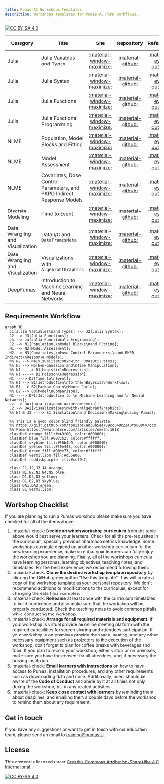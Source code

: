 ```yaml
---
title: Pumas-AI Workshops Templates
description: Workshops templates for Pumas-AI PKPD workflows.
---
```


[![CC BY-SA 4.0](https://img.shields.io/badge/License-CC%20BY--SA%204.0-lightgrey.svg)](http://creativecommons.org/licenses/by-sa/4.0/)

| Category                         | Title                                                                  |                   Site                    |            Repository            |               Reference               |           Instructor Notes            |
| -------------------------------- | ---------------------------------------------------------------------- | :---------------------------------------: | :------------------------------: | :-----------------------------------: | :-----------------------------------: |
| Julia                            | Julia Variables and Types                                              | [:material-window-maximize:](https://pumasai-labs.github.io/Julia-Workshop/) | [:material-github:](https://github.com/PumasAI-Labs/Julia-Workshop) | [:material-eye-outline:](https://pumasai-labs.github.io/Julia-Workshop/reference/) | [:material-plus-circle:](https://pumasai-labs.github.io/Julia-Workshop/instructors/) |
| Julia                            | Julia Syntax                                                           | [:material-window-maximize:](https://pumasai-labs.github.io/Julia-Workshop/) | [:material-github:](https://github.com/PumasAI-Labs/Julia-Workshop) | [:material-eye-outline:](https://pumasai-labs.github.io/Julia-Workshop/reference/) | [:material-plus-circle:](https://pumasai-labs.github.io/Julia-Workshop/instructors/) |
| Julia                            | Julia Functions                                                        | [:material-window-maximize:](https://pumasai-labs.github.io/Julia-Workshop/) | [:material-github:](https://github.com/PumasAI-Labs/Julia-Workshop) | [:material-eye-outline:](https://pumasai-labs.github.io/Julia-Workshop/reference/) | [:material-plus-circle:](https://pumasai-labs.github.io/Julia-Workshop/instructors/) |
| Julia                            | Julia Functional Programming                                           | [:material-window-maximize:](https://pumasai-labs.github.io/Julia-Workshop/) | [:material-github:](https://github.com/PumasAI-Labs/Julia-Workshop) | [:material-eye-outline:](https://pumasai-labs.github.io/Julia-Workshop/reference/) | [:material-plus-circle:](https://pumasai-labs.github.io/Julia-Workshop/instructors/) |
| NLME                             | Population, Model Blocks and Fitting                                   | [:material-window-maximize:](https://pumasai-labs.github.io/NLME-Model/) | [:material-github:](https://github.com/PumasAI-Labs/NLME-Model) | [:material-eye-outline:](https://pumasai-labs.github.io/NLME-Model/reference/) | [:material-plus-circle:](https://pumasai-labs.github.io/NLME-Model/instructors/) |
| NLME                             | Model Assessment                                                       | [:material-window-maximize:](https://pumasai-labs.github.io/NLME-Assessment/) | [:material-github:](https://github.com/PumasAI-Labs/NLME-Assessment) | [:material-eye-outline:](https://pumasai-labs.github.io/NLME-Assessment/reference/) | [:material-plus-circle:](https://pumasai-labs.github.io/NLME-Assessment/instructors/) |
| NLME                             | Covariates, Dose Control Parameters, and PKPD Indirect Response Models | [:material-window-maximize:](https://pumasai-labs.github.io/NLME-Intermediate/) | [:material-github:](https://github.com/PumasAI-Labs/NLME-Intermediate) | [:material-eye-outline:](https://pumasai-labs.github.io/NLME-Intermediate/reference/) | [:material-plus-circle:](https://pumasai-labs.github.io/NLME-Intermediate/instructors/) |
| Discrete Modeling                | Time to Event                                                          | [:material-window-maximize:](https://pumasai-labs.github.io/Time-to-Event/) | [:material-github:](https://github.com/PumasAI-Labs/Time-to-Event) | [:material-eye-outline:](https://pumasai-labs.github.io/Time-to-Event/reference/) | [:material-plus-circle:](https://pumasai-labs.github.io/Time-to-Event/instructors/) |
| Data Wrangling and Visualization | Data I/O and `DataFramesMeta`                                          | [:material-window-maximize:](https://pumasai-labs.github.io/Data-Wrangling/) | [:material-github:](https://github.com/PumasAI-Labs/Data-Wrangling) | [:material-eye-outline:](https://pumasai-labs.github.io/Data-Wrangling/reference/) | [:material-plus-circle:](https://pumasai-labs.github.io/Data-Wrangling/instructors/) |
| Data Wrangling and Visualization | Visualizations with `AlgebraOfGraphics`                                | [:material-window-maximize:](https://pumasai-labs.github.io/Data-Visualization/) | [:material-github:](https://github.com/PumasAI-Labs/Data-Visualization) | [:material-eye-outline:](https://pumasai-labs.github.io/Data-Visualization/reference/) | [:material-plus-circle:](https://pumasai-labs.github.io/Data-Visualization/instructors/) |
| DeepPumas                        | Introduction to Machine Learning and Neural Networks                   | [:material-window-maximize:](https://pumasai-labs.github.io/MachineLearning-and-NeuralNetworks/) | [:material-github:](https://github.com/PumasAI-Labs/MachineLearning-and-NeuralNetworks) | [:material-eye-outline:](https://pumasai-labs.github.io/MachineLearning-and-NeuralNetworks/reference/) | [:material-plus-circle:](https://pumasai-labs.github.io/MachineLearning-and-NeuralNetworks/instructors/) |
<!--

NOTE: all workshops of the following workshops used to be placed below "Covariates, Dose Control Parameters and PKPD Indirect Response models"
and above "Data I/O and DataFramesMeta"

| NLME                             | Visualization with `PumasUtilities`                                    | [:material-window-maximize:](PLACEHOLDER) | [:material-github:](PLACEHOLDER) | [:material-eye-outline:](PLACEHOLDER) | [:material-plus-circle:](PLACEHOLDER) |
| NLME                             | Non-Gaussian and Time Manipulation                                     | [:material-window-maximize:](PLACEHOLDER) | [:material-github:](PLACEHOLDER) | [:material-eye-outline:](PLACEHOLDER) | [:material-plus-circle:](PLACEHOLDER) |
| Discrete Modeling                | Logistic Regression                                                    | [:material-window-maximize:](PLACEHOLDER) | [:material-github:](PLACEHOLDER) | [:material-eye-outline:](PLACEHOLDER) | [:material-plus-circle:](PLACEHOLDER) |
| Discrete Modeling                | Poisson Regression                                                     | [:material-window-maximize:](PLACEHOLDER) | [:material-github:](PLACEHOLDER) | [:material-eye-outline:](PLACEHOLDER) | [:material-plus-circle:](PLACEHOLDER) |

NOTE: "Time to Event" used to be placed here

| Bayesian                         | Introduction to the Bayesian Workflow                                  | [:material-window-maximize:](PLACEHOLDER) | [:material-github:](PLACEHOLDER) | [:material-eye-outline:](PLACEHOLDER) | [:material-plus-circle:](PLACEHOLDER) |
| Bayesian                         | Markov Chain Monte Carlo (MCMC)                                        | [:material-window-maximize:](PLACEHOLDER) | [:material-github:](PLACEHOLDER) | [:material-eye-outline:](PLACEHOLDER) | [:material-plus-circle:](PLACEHOLDER) |
| Bayesian                         | Model Comparison                                                       | [:material-window-maximize:](PLACEHOLDER) | [:material-github:](PLACEHOLDER) | [:material-eye-outline:](PLACEHOLDER) | [:material-plus-circle:](PLACEHOLDER) |
| Simulation                       | Simulation and Decision Making using Pumas                              | [:material-window-maximize:](PLACEHOLDER) | [:material-github:](PLACEHOLDER) | [:material-eye-outline:](PLACEHOLDER) | [:material-plus-circle:](PLACEHOLDER) |
-->

## Requirements Workflow

```mermaid
graph TB
  J1[Julia Variables\nand Types] --> J2[Julia Syntax];
  J2 --> J3[Julia Functions];
  J3 --> J4[Julia Functional\nProgramming];
  J2 --> N1[Population,\nModel Blocks\nand Fitting];
  N1 --> N2[Model Assessment];
  N2 --> N3[Covariates,\nDose Control Parameters,\nand PKPD Indirect\nResponse Models];
  %% N2 --> N4[Visualization\nwith PumasUtilities];
  %% N3 --> N5[Non-Gaussian and\nTime Manipulation];
  %% N1 ----> D1[Logistic\nRegression];
  %% N1 ----> D2[Poisson\nRegression];
  N1 ----> D3[Time to\nEvent];
  %% N1 --> B1[Introduction\nto the\nBayesian\nWorkflow];
  %% B1 --> B2[Markov Chain\nMonte Carlo];
  %% B2 --> B3[Model\nComparison];
  N1 ----> DP1[Introduction to \n Machine Learning and \n Neural Networks];
  J2 --> DA1[Data I/O\nand DataFramesMeta];
  J2 --> DA2[Visualizations\nwith\nAlgebraOfGraphics];
  %% N2 & J3 ----> S1[Simulation\nand Decision\nMaking\nusing Pumas];

  %% This is a good color blind friendly palette
  %% https://gist.github.com/tpoisot/ad38a5ed789cc549b2140f9688447ccd
  %% From https://www.nature.com/articles/nmeth.1618
  classDef orange fill:#e69f00, color:#000000;
  classDef blue fill:#0072b2, color:#ffffff;
  classDef skyblue fill:#56b4e9, color:#000000;
  classDef yellow fill:#f0e442, color:#000000;
  classDef green fill:#009e73, color:#ffffff;
  classDef vermillion fill:#d55e00;
  classDef reddishpurple fill:#cc79a7;

  class J1,J2,J3,J4 orange;
  class N1,N2,N3,N4,N5 blue;
  class D1,D2,D3 yellow;
  class B1,B2,B3 skyblue;
  class DA1,DA2 green;
  class S1 vermillion;
```

## Workshop Checklist

If you are planning to run a Pumas workshop please make sure you have checked
for all of the items above:

1. :material-check: **Decide on which workshop curriculum** from the table above
   would best serve your learners.
   Check for all the pre-requisites in the curriculum,
   specially previous pharmacometrics knowledge.
   Some workshops curricula depend on another workshop curriculum
   for the best learning experience,
   make sure that your learners can fully enjoy the workshop you are planning.
   Finally, all of the workshops curricula have learning personas,
   learning objectives, teaching notes, and timetables.
   For the best experience, we recommend following them.
1. :material-check: **Clone the desired workshop template repository** by clicking the
   GitHub green button "Use this template".
   This will create a copy of the workshop template as your personal repository.
   We don't recommend additions or modifications to the curriculum,
   except for changing the data files examples.
1. :material-check: **Rehearse** at least once with the curriculum timetables to build confidence
   and also make sure that the workshop will be properly conducted.
   Check the teaching notes to avoid common pitfalls
   while conducting the workshop.
1. :material-check: **Arrange for all required materials and equipment**.
   If your workshop is virtual provide an online meeting platform
   with the required capabilities for screen sharing and
   attendees participation.
   If your workshop is on premises provide the space, seating,
   and any other necessary equipment such as projectors
   to the execution of the workshop;
   don't forget to plan for coffee breaks with beverages and food.
   If you plan to record your workshop, either virtual or on premises,
   make sure you have the consent for all attendees, and,
   if necessary the hosting institution.
1. :material-check: **Email learners with instructions** on how to have access to Pumas,
   installation procedures, and any other requirements such as
   downloading data and code.
   Additionally, users should be aware of the **Code of Conduct**
   and abide by it at all times not only during the workshop,
   but in any related activities.
1. :material-check: **Keep close contact with learners** by reminding them about deadlines,
   and emailing them a couple days before the workshop to remind them
   about any requirement.

## Get in touch

If you have any suggestions or want to get in touch with our education team,
please send an email to <training@pumas.ai>.

## License

This content is licensed under [Creative Commons Attribution-ShareAlike 4.0 International](http://creativecommons.org/licenses/by-sa/4.0/).

[![CC BY-SA 4.0](https://licensebuttons.net/l/by-sa/4.0/88x31.png)](http://creativecommons.org/licenses/by-sa/4.0/)
